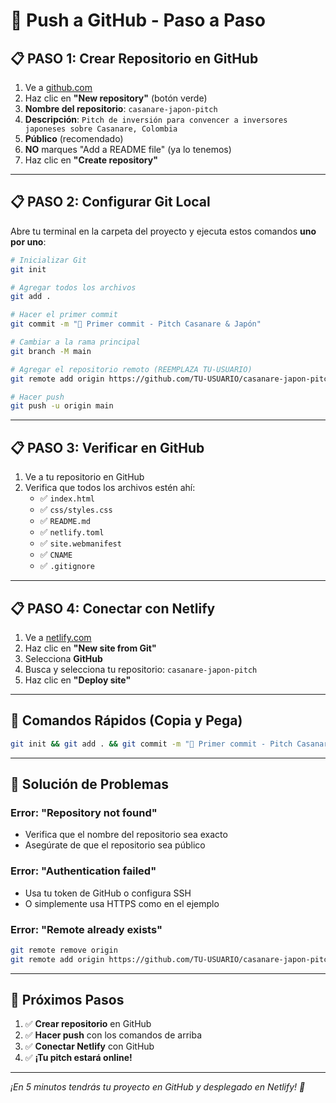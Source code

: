 # 🚀 Push a GitHub - Paso a Paso

## 📋 PASO 1: Crear Repositorio en GitHub

1. Ve a [github.com](https://github.com)
2. Haz clic en **"New repository"** (botón verde)
3. **Nombre del repositorio**: `casanare-japon-pitch`
4. **Descripción**: `Pitch de inversión para convencer a inversores japoneses sobre Casanare, Colombia`
5. **Público** (recomendado)
6. **NO** marques "Add a README file" (ya lo tenemos)
7. Haz clic en **"Create repository"**

---

## 📋 PASO 2: Configurar Git Local

Abre tu terminal en la carpeta del proyecto y ejecuta estos comandos **uno por uno**:

```bash
# Inicializar Git
git init

# Agregar todos los archivos
git add .

# Hacer el primer commit
git commit -m "🚀 Primer commit - Pitch Casanare & Japón"

# Cambiar a la rama principal
git branch -M main

# Agregar el repositorio remoto (REEMPLAZA TU-USUARIO)
git remote add origin https://github.com/TU-USUARIO/casanare-japon-pitch.git

# Hacer push
git push -u origin main
```

---

## 📋 PASO 3: Verificar en GitHub

1. Ve a tu repositorio en GitHub
2. Verifica que todos los archivos estén ahí:
   - ✅ `index.html`
   - ✅ `css/styles.css`
   - ✅ `README.md`
   - ✅ `netlify.toml`
   - ✅ `site.webmanifest`
   - ✅ `CNAME`
   - ✅ `.gitignore`

---

## 📋 PASO 4: Conectar con Netlify

1. Ve a [netlify.com](https://netlify.com)
2. Haz clic en **"New site from Git"**
3. Selecciona **GitHub**
4. Busca y selecciona tu repositorio: `casanare-japon-pitch`
5. Haz clic en **"Deploy site"**

---

## 🔧 Comandos Rápidos (Copia y Pega)

```bash
git init && git add . && git commit -m "🚀 Primer commit - Pitch Casanare & Japón" && git branch -M main && git remote add origin https://github.com/TU-USUARIO/casanare-japon-pitch.git && git push -u origin main
```

---

## 🚨 Solución de Problemas

### Error: "Repository not found"
- Verifica que el nombre del repositorio sea exacto
- Asegúrate de que el repositorio sea público

### Error: "Authentication failed"
- Usa tu token de GitHub o configura SSH
- O simplemente usa HTTPS como en el ejemplo

### Error: "Remote already exists"
```bash
git remote remove origin
git remote add origin https://github.com/TU-USUARIO/casanare-japon-pitch.git
```

---

## 🎯 Próximos Pasos

1. ✅ **Crear repositorio** en GitHub
2. ✅ **Hacer push** con los comandos de arriba
3. ✅ **Conectar Netlify** con GitHub
4. ✅ **¡Tu pitch estará online!**

---

*¡En 5 minutos tendrás tu proyecto en GitHub y desplegado en Netlify! 🚀*

